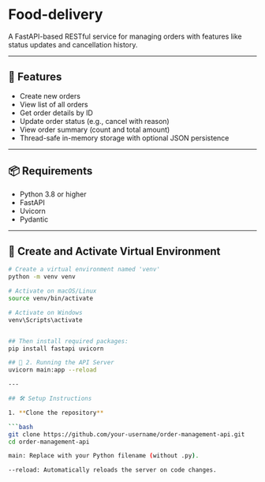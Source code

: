 # Food-delivery

A FastAPI-based RESTful service for managing orders with features like status updates and cancellation history.

---

## 🚀 Features

- Create new orders
- View list of all orders
- Get order details by ID
- Update order status (e.g., cancel with reason)
- View order summary (count and total amount)
- Thread-safe in-memory storage with optional JSON persistence

---

## 📦 Requirements

- Python 3.8 or higher
- FastAPI
- Uvicorn
- Pydantic

---

## 🐍 Create and Activate Virtual Environment

```bash
# Create a virtual environment named 'venv'
python -m venv venv

# Activate on macOS/Linux
source venv/bin/activate

# Activate on Windows
venv\Scripts\activate


## Then install required packages:
pip install fastapi uvicorn

## 🚀 2. Running the API Server
uvicorn main:app --reload

---

## 🛠️ Setup Instructions

1. **Clone the repository**

```bash
git clone https://github.com/your-username/order-management-api.git
cd order-management-api

main: Replace with your Python filename (without .py).

--reload: Automatically reloads the server on code changes.



